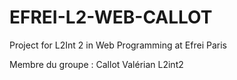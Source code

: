 # EFREI-L2-WEB-CALLOT
Project for L2Int 2 in Web Programming at Efrei Paris

Membre du groupe : Callot Valérian L2int2 
